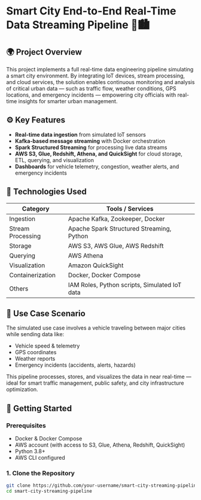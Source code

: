 # Smart City End-to-End Real-Time Data Streaming Pipeline 🚦🏙️

## 🌍 Project Overview

This project implements a full real-time data engineering pipeline simulating a smart city environment. By integrating IoT devices, stream processing, and cloud services, the solution enables continuous monitoring and analysis of critical urban data — such as traffic flow, weather conditions, GPS locations, and emergency incidents — empowering city officials with real-time insights for smarter urban management.

## ⚙️ Key Features

- **Real-time data ingestion** from simulated IoT sensors
- **Kafka-based message streaming** with Docker orchestration
- **Spark Structured Streaming** for processing live data streams
- **AWS S3, Glue, Redshift, Athena, and QuickSight** for cloud storage, ETL, querying, and visualization
- **Dashboards** for vehicle telemetry, congestion, weather alerts, and emergency incidents



## 🔧 Technologies Used

| Category            | Tools / Services                                |
|---------------------|--------------------------------------------------|
| Ingestion           | Apache Kafka, Zookeeper, Docker                  |
| Stream Processing   | Apache Spark Structured Streaming, Python        |
| Storage             | AWS S3, AWS Glue, AWS Redshift                   |
| Querying            | AWS Athena                                       |
| Visualization       | Amazon QuickSight                                |
| Containerization    | Docker, Docker Compose                           |
| Others              | IAM Roles, Python scripts, Simulated IoT data    |

## 🧪 Use Case Scenario

The simulated use case involves a vehicle traveling between major cities while sending data like:

- Vehicle speed & telemetry
- GPS coordinates
- Weather reports
- Emergency incidents (accidents, alerts, hazards)

This pipeline processes, stores, and visualizes the data in near real-time — ideal for smart traffic management, public safety, and city infrastructure optimization.

## 🚀 Getting Started

### Prerequisites
- Docker & Docker Compose
- AWS account (with access to S3, Glue, Athena, Redshift, QuickSight)
- Python 3.8+
- AWS CLI configured

### 1. Clone the Repository
```bash
git clone https://github.com/your-username/smart-city-streaming-pipeline.git
cd smart-city-streaming-pipeline
